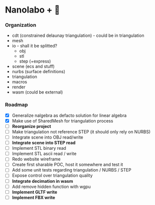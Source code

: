 # Nanolabo + 🦀

### Organization

- cdt (constrained delaunay triangulation) - could be in triangulation
- mesh
- io - shall it be splitted?
  - obj
  - stl
  - step (+express)
- scene (ecs and stuff)
- nurbs (surface definitions)
- triangulation
- macros
- render
- wasm (could be external)

### Roadmap

- [x] Generalize nalgebra as defacto solution for linear algebra
- [x] Make use of SharedMesh for triangulation process
- [ ] **Reorganize project**
- [ ] Make triangulation not reference STEP (it should only rely on NURBS)
- [ ] Integrate scene into OBJ read/write
- [ ] **Integrate scene into STEP read**
- [ ] Implement STL binary read
- [ ] Implement STL ascii read / write
- [ ] Redo website wireframe
- [ ] Create first sharable POC, host it somewhere and test it
- [ ] Add some unit tests regarding triangulation / NURBS / STEP
- [ ] Expose control over triangulation quality
- [ ] **Integrate decimation in wasm**
- [ ] Add remove hidden function with wgpu
- [ ] **Implement GLTF write**
- [ ] **Implement FBX write**
